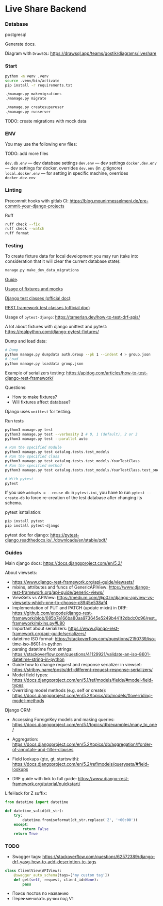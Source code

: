 # Live Share Backend

### Database

postgresql

Generate docs.

Diagram with `DrawSQL`: <https://drawsql.app/teams/gostik/diagrams/liveshare>

### Start

```bash
python -m venv .venv
source .venv/bin/activate
pip install -r requirements.txt

./manage.py makemigrations
./manage.py migrate

./manage.py createsuperuser
./manage.py runserver
```

TODO: create migrations with mock data

### ENV

You may use the following env files:

TODO: add more files

`dev.db.env` &mdash; dev database settings
`dev.env` &mdash; dev settings
`docker.dev.env` &mdash; dev settings for docker, overrides `dev.env`
(in .gitignore) `local.docker.env` &mdash; for setting in specific machine, overrides `docker.dev.env`

### Linting

Precommit hooks with gitlab CI: <https://blog.mounirmesselmeni.de/pre-commit-your-django-projects>

Ruff

```bash
ruff check --fix
ruff check --watch
ruff format
```

### Testing

To create fixture data for local development you may run (take into consideration that it will clear the current database state):

```bash
manage.py make_dev_data_migrations
```

[Guide](https://developer.mozilla.org/en-US/docs/Learn_web_development/Extensions/Server-side/Django/Testing).

[Usage of fixtures and mocks](https://dev.to/ifihan/testing-in-django-26e5)

[Django test classes (official doc)](https://docs.djangoproject.com/en/5.2/topics/testing/tools/#provided-test-case-classes)

[REST framework test classes (official doc)](https://www.django-rest-framework.org/api-guide/testing/#api-test-cases)

Usage of `pytest-django`: <https://tamerlan.dev/how-to-test-drf-apis/>

A lot about fixtures with django unittest and pytest: <https://realpython.com/django-pytest-fixtures/>

Dump and load data:

```bash
# Dump
python manage.py dumpdata auth.Group --pk 1 --indent 4 > group.json
# Load
python manage.py loaddata group.json
```

Example of serializers testing: <https://apidog.com/articles/how-to-test-django-rest-framework/>

Questions:

- How to make fixtures?
- Will fixtures affect database?


Django uses `unittest` for testing.

Run tests

```bash
python3 manage.py test
python3 manage.py test --verbosity 2 # 0, 1 (default), 2 or 3
python3 manage.py test --parallel auto

# Run the specified module
python3 manage.py test catalog.tests.test_models
# Run the specified class
python3 manage.py test catalog.tests.test_models.YourTestClass
# Run the specified method
python3 manage.py test catalog.tests.test_models.YourTestClass.test_one_plus_one_equals_two

# With pytest
pytest
```

If you use `addopts = --reuse-db` in `pytest.ini`, you have to run `pytest --create-db` to force re-creation of the test database after changing its schema.

pytest isntallation:

```bash
pip install pytest
pip install pytest-django
```

pytest doc for django: <https://pytest-django.readthedocs.io/_/downloads/en/stable/pdf/>

### Guides

Main django docs: <https://docs.djangoproject.com/en/5.2/>

About viewsets:

- <https://www.django-rest-framework.org/api-guide/viewsets/>
- mixins, attributes and funcs of GenericAPIView: <https://www.django-rest-framework.org/api-guide/generic-views/>
- ViewSets vs APIView: <https://medium.com/@p0zn/django-apiview-vs-viewsets-which-one-to-choose-c8945e538af4>
- Implementation of PUT and PATCH (update mixin) in DRF: <https://github.com/encode/django-rest-framework/blob/085b7e166ba80aa973645e5249b441f2dbdc0c96/rest_framework/mixins.py#L80>
- Important about serializers: <https://www.django-rest-framework.org/api-guide/serializers/>
- datetime ISO format: <https://stackoverflow.com/questions/2150739/iso-time-iso-8601-in-python>
- parsing datetime from strings: <https://stackoverflow.com/questions/41129921/validate-an-iso-8601-datetime-string-in-python>
- Guide how to change request and response serializer in viewset: <https://stribny.name/posts/drf-different-request-response-serializers/>
- Model field types: <https://docs.djangoproject.com/en/5.1/ref/models/fields/#model-field-types>
- Overriding model methods (e.g. self or create): <https://docs.djangoproject.com/en/5.2/topics/db/models/#overriding-model-methods>

Django ORM:

- Accessing ForeignKey models and making queries: <https://docs.djangoproject.com/en/5.1/topics/db/examples/many_to_one/>
- Aggregation: <https://docs.djangoproject.com/en/5.2/topics/db/aggregation/#order-of-annotate-and-filter-clauses>
- Field lookups (gte, gt, startswith): <https://docs.djangoproject.com/en/5.2/ref/models/querysets/#field-lookups>

- DRF guide with link to full guide: <https://www.django-rest-framework.org/tutorial/quickstart/>

LifeHack for Z suffix:

```python
from datetime import datetime

def datetime_valid(dt_str):
    try:
        datetime.fromisoformat(dt_str.replace('Z', '+00:00'))
    except:
        return False
    return True
```

### TODO

- Swagger tags: <https://stackoverflow.com/questions/62572389/django-drf-yasg-how-to-add-description-to-tags>

```python
class ClientView(APIView):
    @swagger_auto_schema(tags=['my custom tag'])
    def get(self, request, client_id=None):
        pass
```

- Поиск постов по названию
- Переименовать ручки под V1
